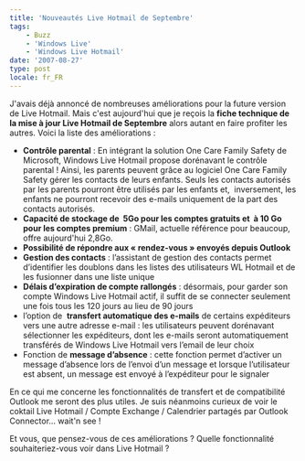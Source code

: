 ```yaml
---
title: 'Nouveautés Live Hotmail de Septembre'
tags:
    - Buzz
    - 'Windows Live'
    - 'Windows Live Hotmail'
date: '2007-08-27'
type: post
locale: fr_FR
---
```


J'avais déjà annoncé de nombreuses améliorations pour la future version de Live Hotmail. Mais c'est aujourd'hui que je reçois la **fiche technique de la mise à jour Live Hotmail de Septembre** alors autant en faire profiter les autres. Voici la liste des améliorations&nbsp;:

* **Contrôle parental** : En intégrant la solution One Care Family Safety de Microsoft, Windows Live Hotmail propose dorénavant le contrôle parental ! Ainsi, les parents peuvent grâce au logiciel One Care Family Safety gérer les contacts de leurs enfants. Seuls les contacts autorisés par les parents pourront être utilisés par les enfants et,  inversement, les enfants ne pourront recevoir des e-mails uniquement de la part des contacts autorisés.
* **Capacité de stockage de  5Go pour les comptes gratuits et  à 10 Go pour les comptes premium** : GMail, actuelle référence pour beaucoup, offre aujourd'hui 2,8Go.
* **Possibilité de répondre aux « rendez-vous » envoyés depuis Outlook**
* **Gestion des contacts** : l’assistant de gestion des contacts permet d’identifier les doublons dans les listes des utilisateurs WL Hotmail et de les fusionner dans une liste unique
* <span>**Délais d’expiration de compte rallongés** : désormais, pour garder son compte Windows Live Hotmail actif, il suffit de se connecter seulement une fois tous les 120 jours au lieu de 90 jours</span>
* <span>l’option de  **transfert automatique des e-mails** de certains expéditeurs vers une autre adresse e-mail : les utilisateurs peuvent dorénavant sélectionner les expéditeurs, dont les e-mails seront automatiquement transférés de Windows Live Hotmail vers l’email de leur choix</span>
* <span>Fonction de **message d’absence** : cette fonction permet d’activer un message d’absence lors de l’envoi d’un message et lorsque l’utilisateur est absent, un message est envoyé à l’expéditeur pour le signaler</span>

<span>En ce qui me concerne les fonctionnalités de transfert et de compatibilité Outlook me seront des plus utiles. Je suis néanmoins curieux de voir le coktail Live Hotmail / Compte Exchange / Calendrier partagés par Outlook Connector… wait'n see&nbsp;!</span>

<span>Et vous, que pensez-vous de ces améliorations&nbsp;? Quelle fonctionnalité souhaiteriez-vous voir dans Live Hotmail&nbsp;?</span>
